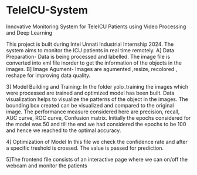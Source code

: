 # TeleICU-System

Innovative Monitoring System for TeleICU Patients using Video Processing and Deep Learning


This project is built during Intel Unnati Industrial Internship 2024. The system aims to monitor the ICU patients in real time remotely.
A] Data Preparation- Data is being processed and labelled. The image file is converted into xml file inorder to get the information of the objects in the images.
 B] Image Agument- Images are agumented ,resize, recolored , reshape for improving data quality.

3] Model Building and Training: In the folder yolo_training the images which were processed are trained and optimized model has been built. Data visualization helps to visualize the patterns of the object in the images.	The bounding box created can be visualized and compared to the original image. The performance measure considered here are precision, recall, AUC curve, ROC curve, Confusion matrix. Initially the epochs considered for the model was 50 and till the end we had considered the epochs to be 100 and hence we reached to the optimal accuracy.

4] Optimization of Model
In this file we check the confidence rate and after a specific treshold is crossed. The value is passed for prediction.

5]The frontend file consists of an interactive page where we can on/off the webcam and monitor the patients
